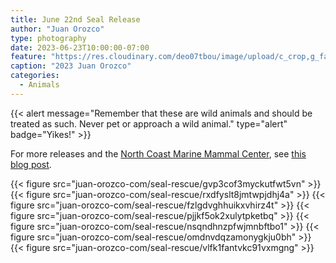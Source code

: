 ```yaml
---
title: June 22nd Seal Release
author: "Juan Orozco"
type: photography
date: 2023-06-23T10:00:00-07:00
feature: "https://res.cloudinary.com/deo07tbou/image/upload/c_crop,g_faces:auto,h_800,q_auto:good,w_800,x_400,y_400/v1688330822/juan-orozco-com/seal-rescue/nsqndhnzpfwjmnbftbo1.jpg"
caption: "2023 Juan Orozco"
categories:
  - Animals
---
```


{{< alert message="Remember that these are wild animals and should be treated as such. Never pet or approach a wild animal." type="alert" badge="Yikes!" >}}

For more releases and the [North Coast Marine Mammal Center](https://northcoastmmc.org/), see [this blog post](/blog/2023/ncmmc/).

{{< figure src="juan-orozco-com/seal-rescue/gvp3cof3myckutfwt5vn" >}}
{{< figure src="juan-orozco-com/seal-rescue/rxdfyslt8jmtwpjdhj4a" >}}
{{< figure src="juan-orozco-com/seal-rescue/fzlgdvghhuikxvhirz4t" >}}
{{< figure src="juan-orozco-com/seal-rescue/pjjkf5ok2xulytpketbq" >}}
{{< figure src="juan-orozco-com/seal-rescue/nsqndhnzpfwjmnbftbo1" >}}
{{< figure src="juan-orozco-com/seal-rescue/omdnvdqzamonygkju0bh" >}}
{{< figure src="juan-orozco-com/seal-rescue/vlfk1fantvkc91vxmgng" >}}
